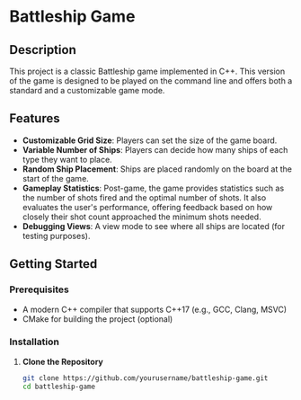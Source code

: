 # Battleship Game

## Description
This project is a classic Battleship game implemented in C++. This version of the game is designed to be played on the command line and offers both a standard and a customizable game mode.

## Features

- **Customizable Grid Size**: Players can set the size of the game board.
- **Variable Number of Ships**: Players can decide how many ships of each type they want to place.
- **Random Ship Placement**: Ships are placed randomly on the board at the start of the game.
- **Gameplay Statistics**: Post-game, the game provides statistics such as the number of shots fired and the optimal number of shots. It also evaluates the user's performance, offering feedback based on how closely their shot count approached the minimum shots needed.
- **Debugging Views**: A view mode to see where all ships are located (for testing purposes).


## Getting Started

### Prerequisites

- A modern C++ compiler that supports C++17 (e.g., GCC, Clang, MSVC)
- CMake for building the project (optional)

### Installation

1. **Clone the Repository**

   ```bash
   git clone https://github.com/yourusername/battleship-game.git
   cd battleship-game
   ```
